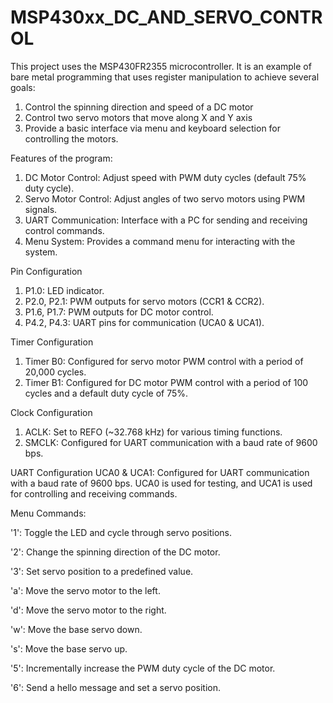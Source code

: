 # MSP430xx_DC_AND_SERVO_CONTROL

This project uses the MSP430FR2355 microcontroller.
It is an example of bare metal programming that uses register manipulation to achieve several goals:
1. Control the spinning direction and speed of a DC motor
2. Control two servo motors that move along X and Y axis 
3. Provide a basic interface via menu and keyboard selection for controlling the motors.
 
Features of the program:
1. DC Motor Control: Adjust speed with PWM duty cycles (default 75% duty cycle).
2. Servo Motor Control: Adjust angles of two servo motors using PWM signals.
3. UART Communication: Interface with a PC for sending and receiving control commands.
4. Menu System: Provides a command menu for interacting with the system.

Pin Configuration
1. P1.0: LED indicator.
2. P2.0, P2.1: PWM outputs for servo motors (CCR1 & CCR2).
3. P1.6, P1.7: PWM outputs for DC motor control.
4. P4.2, P4.3: UART pins for communication (UCA0 & UCA1).

Timer Configuration
1. Timer B0: Configured for servo motor PWM control with a period of 20,000 cycles.
2. Timer B1: Configured for DC motor PWM control with a period of 100 cycles and a default duty cycle of 75%.

Clock Configuration
1. ACLK: Set to REFO (~32.768 kHz) for various timing functions.
2. SMCLK: Configured for UART communication with a baud rate of 9600 bps.

UART Configuration
UCA0 & UCA1: Configured for UART communication with a baud rate of 9600 bps. UCA0 is used for testing, and UCA1 is used for controlling and receiving commands.

Menu Commands:

'1': Toggle the LED and cycle through servo positions.

'2': Change the spinning direction of the DC motor.

'3': Set servo position to a predefined value.

'a': Move the servo motor to the left.

'd': Move the servo motor to the right.

'w': Move the base servo down.

's': Move the base servo up.

'5': Incrementally increase the PWM duty cycle of the DC motor.

'6': Send a hello message and set a servo position.

